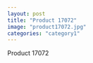 ```yaml
---
layout: post
title: "Product 17072"
image: "product17072.jpg"
categories: "category1"
---
```

Product 17072
